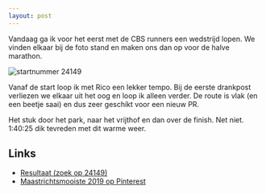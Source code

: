 ```yaml
---
layout: post
---
```


Vandaag ga ik voor het eerst met de CBS runners een wedstrijd lopen. We vinden elkaar bij de foto stand en maken ons dan op voor de halve marathon.

![startnummer 24149](https://i.pinimg.com/564x/41/43/5e/41435e70bb28a4709e5c0dddb20009db.jpg)

Vanaf de start loop ik met Rico een lekker tempo. Bij de eerste drankpost verliezen we elkaar uit het oog en loop ik alleen verder. De route is vlak (en een beetje saai) en dus zeer geschikt voor een nieuw PR.

Het stuk door het park, naar het vrijthof en dan over de finish. Net niet. 1:40:25 dik tevreden met dit warme weer.

## Links

* [Resultaat (zoek op 24149)](https://results.sporthive.com/events/6540518713960494080/races/462117)
* [Maastrichtsmooiste 2019 op Pinterest](https://nl.pinterest.com/erictummers/maastrichtsmooiste-hm-2019/)


